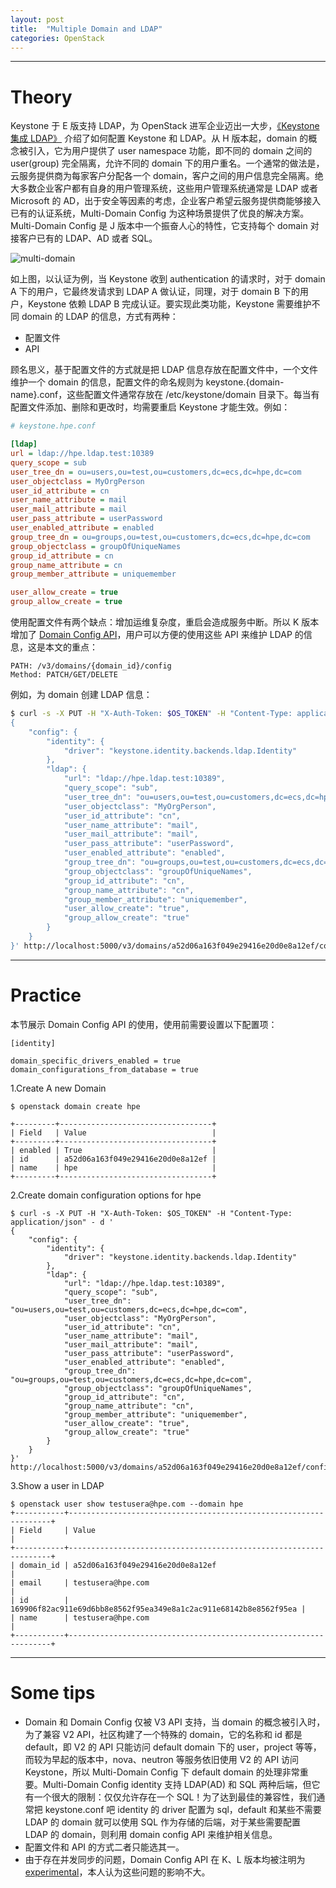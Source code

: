 ```yaml
---
layout: post
title:  "Multiple Domain and LDAP"
categories: OpenStack
---
```


---------------

# Theory

Keystone 于 E 版支持 LDAP，为 OpenStack 进军企业迈出一大步，[《Keystone 集成 LDAP》](http://wsfdl.com/openstack/2016/01/13/Keystone%E9%9B%86%E6%88%90LDAP.html) 介绍了如何配置 Keystone 和 LDAP。从 H 版本起，domain 的概念被引入，它为用户提供了 user namespace 功能，即不同的 domain 之间的 user(group) 完全隔离，允许不同的 domain 下的用户重名。一个通常的做法是，云服务提供商为每家客户分配各一个 domain，客户之间的用户信息完全隔离。绝大多数企业客户都有自身的用户管理系统，这些用户管理系统通常是 LDAP 或者 Microsoft 的 AD，出于安全等因素的考虑，企业客户希望云服务提供商能够接入已有的认证系统，Multi-Domain Config 为这种场景提供了优良的解决方案。Multi-Domain Config 是 J 版本中一个振奋人心的特性，它支持每个 domain 对接客户已有的 LDAP、AD 或者 SQL。

![multi-domain](http://7xp2eu.com1.z0.glb.clouddn.com/multi-domain-overview.png)

如上图，以认证为例，当 Keystone 收到 authentication 的请求时，对于 domain A 下的用户，它最终发请求到 LDAP A 做认证，同理，对于 domain B 下的用户，Keystone 依赖 LDAP B 完成认证。要实现此类功能，Keystone 需要维护不同 domain 的 LDAP 的信息，方式有两种：

- 配置文件
- API

顾名思义，基于配置文件的方式就是把 LDAP 信息存放在配置文件中，一个文件维护一个 domain 的信息，配置文件的命名规则为 keystone.{domain-name}.conf，这些配置文件通常存放在 /etc/keystone/domain 目录下。每当有配置文件添加、删除和更改时，均需要重启 Keystone 才能生效。例如：

~~~ ini
# keystone.hpe.conf

[ldap]
url = ldap://hpe.ldap.test:10389
query_scope = sub
user_tree_dn = ou=users,ou=test,ou=customers,dc=ecs,dc=hpe,dc=com
user_objectclass = MyOrgPerson
user_id_attribute = cn
user_name_attribute = mail
user_mail_attribute = mail
user_pass_attribute = userPassword
user_enabled_attribute = enabled
group_tree_dn = ou=groups,ou=test,ou=customers,dc=ecs,dc=hpe,dc=com
group_objectclass = groupOfUniqueNames
group_id_attribute = cn
group_name_attribute = cn
group_member_attribute = uniquemember

user_allow_create = true
group_allow_create = true
~~~

使用配置文件有两个缺点：增加运维复杂度，重启会造成服务中断。所以 K 版本增加了 [Domain Config API](http://developer.openstack.org/api-ref-identity-v3.html#domains-config-v3)，用户可以方便的使用这些 API 来维护 LDAP 的信息，这是本文的重点：

~~~
PATH: /v3/domains/​{domain_id}​/config
Method: PATCH/GET/DELETE
~~~

例如，为 domain 创建 LDAP 信息：

~~~ bash
$ curl -s -X PUT -H "X-Auth-Token: $OS_TOKEN" -H "Content-Type: application/json" - d '
{
    "config": {
        "identity": {
            "driver": "keystone.identity.backends.ldap.Identity"
        },
        "ldap": {
            "url": "ldap://hpe.ldap.test:10389",
            "query_scope": "sub",
            "user_tree_dn": "ou=users,ou=test,ou=customers,dc=ecs,dc=hpe,dc=com",
            "user_objectclass": "MyOrgPerson",
            "user_id_attribute": "cn",
            "user_name_attribute": "mail",
            "user_mail_attribute": "mail",
            "user_pass_attribute": "userPassword",
            "user_enabled_attribute": "enabled",
            "group_tree_dn": "ou=groups,ou=test,ou=customers,dc=ecs,dc=hpe,dc=com",
            "group_objectclass": "groupOfUniqueNames",
            "group_id_attribute": "cn",
            "group_name_attribute": "cn",
            "group_member_attribute": "uniquemember",
            "user_allow_create": "true",
            "group_allow_create": "true"
        }
    }
}' http://localhost:5000/v3/domains/a52d06a163f049e29416e20d0e8a12ef/config
~~~

-----------

# Practice

本节展示 Domain Config API 的使用，使用前需要设置以下配置项：

~~~
[identity]

domain_specific_drivers_enabled = true
domain_configurations_from_database = true
~~~

1.Create A new Domain

~~~
$ openstack domain create hpe

+---------+----------------------------------+
| Field   | Value                            |
+---------+----------------------------------+
| enabled | True                             |
| id      | a52d06a163f049e29416e20d0e8a12ef |
| name    | hpe                              |
+---------+----------------------------------+
~~~

2.Create domain configuration options for hpe

~~~
$ curl -s -X PUT -H "X-Auth-Token: $OS_TOKEN" -H "Content-Type: application/json" - d '
{
    "config": {
        "identity": {
            "driver": "keystone.identity.backends.ldap.Identity"
        },
        "ldap": {
            "url": "ldap://hpe.ldap.test:10389",
            "query_scope": "sub",
            "user_tree_dn": "ou=users,ou=test,ou=customers,dc=ecs,dc=hpe,dc=com",
            "user_objectclass": "MyOrgPerson",
            "user_id_attribute": "cn",
            "user_name_attribute": "mail",
            "user_mail_attribute": "mail",
            "user_pass_attribute": "userPassword",
            "user_enabled_attribute": "enabled",
            "group_tree_dn": "ou=groups,ou=test,ou=customers,dc=ecs,dc=hpe,dc=com",
            "group_objectclass": "groupOfUniqueNames",
            "group_id_attribute": "cn",
            "group_name_attribute": "cn",
            "group_member_attribute": "uniquemember",
            "user_allow_create": "true",
            "group_allow_create": "true"
        }
    }
}' http://localhost:5000/v3/domains/a52d06a163f049e29416e20d0e8a12ef/config
~~~

3.Show a user in LDAP

~~~
$ openstack user show testusera@hpe.com --domain hpe
+-----------+------------------------------------------------------------------+
| Field     | Value                                                            |
+-----------+------------------------------------------------------------------+
| domain_id | a52d06a163f049e29416e20d0e8a12ef                                 |
| email     | testusera@hpe.com                                                |
| id        | 169906f82ac911e69d6bb8e8562f95ea349e8a1c2ac911e68142b8e8562f95ea |
| name      | testusera@hpe.com                                                |
+-----------+------------------------------------------------------------------+
~~~

---------

# Some tips

- Domain 和 Domain Config 仅被 V3 API 支持，当 domain 的概念被引入时，为了兼容 V2 API，社区构建了一个特殊的 domain，它的名称和 id 都是 default，即 V2 的 API 只能访问 default domain 下的 user，project 等等，而较为早起的版本中，nova、neutron 等服务依旧使用 V2 的 API 访问 Keystone，所以 Multi-Domain Config 下 default domain 的处理非常重要。Multi-Domain Config identity 支持 LDAP(AD) 和 SQL 两种后端，但它有一个很大的限制：仅仅允许存在一个 SQL！为了达到最佳的兼容性，我们通常把 keystone.conf 吧 identity 的 driver 配置为 sql，default 和某些不需要 LDAP 的 domain 就可以使用 SQL 作为存储的后端，对于某些需要配置 LDAP 的 domain，则利用 domain config API 来维护相关信息。
- 配置文件和 API 的方式二者只能选其一。
- 由于存在并发同步的问题，Domain Config API 在 K、L 版本均被注明为 [experimental](https://bugs.launchpad.net/keystone/+bug/1429557)，本人认为这些问题的影响不大。
